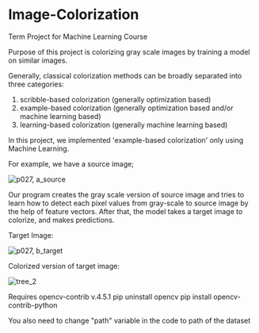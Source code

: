 # Image-Colorization
Term Project for Machine Learning Course

Purpose of this project is colorizing gray scale images by training a model on similar images.

Generally, classical colorization methods can be broadly separated into three categories:	
1.  scribble-based colorization  (generally optimization based)
2.	example-based colorization  (generally optimization based and/or machine learning based)
3.	learning-based colorization  (generally machine learning based)

In this project, we implemented 'example-based colorization' only using Machine Learning.

For example, we have a source image;

![p027, a_source](https://user-images.githubusercontent.com/44112288/107850205-c1366900-6e11-11eb-8c89-806dba7d1e09.png)

Our program creates the gray scale version of source image and tries to learn how to detect each pixel values from gray-scale to source image by the help of feature vectors.
After that, the model takes a target image to colorize, and makes predictions.

Target Image:

![p027, b_target](https://user-images.githubusercontent.com/44112288/107850299-7537f400-6e12-11eb-957e-4bfe59cf6164.png)

Colorized version of target image:

![tree_2](https://user-images.githubusercontent.com/44112288/107850379-ea0b2e00-6e12-11eb-8e60-7dda8c93a216.png)

Requires opencv-contrib v.4.5.1
pip uninstall opencv
pip install opencv-contrib-python

You also need to change "path" variable in the code to path of the dataset 


